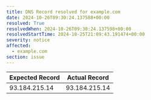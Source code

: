 ```yaml
---
title: DNS Record resolved for example.com
date: 2024-10-26T09:30:24.137588+00:00
resolved: True
resolvedWhen: 2024-10-26T09:30:24.137598+00:00
resolvedStartTime: 2024-10-25T21:09:43.191474+00:00
severity: notice
affected:
  - example.com
section: issue
---
```


| Expected Record  | Actual Record  |
|------------------|----------------|
| 93.184.215.14 | 93.184.215.14 |
